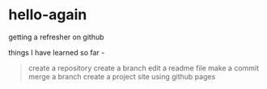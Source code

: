# hello-again
getting a refresher on github

things I have learned so far -
> create a repository
> create a branch
> edit a readme file
> make a commit
> merge a branch
> create a project site using github pages 
